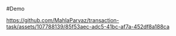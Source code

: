 #Demo

https://github.com/MahlaParvaz/transaction-task/assets/107788139/85f53aec-adc5-41bc-af7a-452df8a188ca

